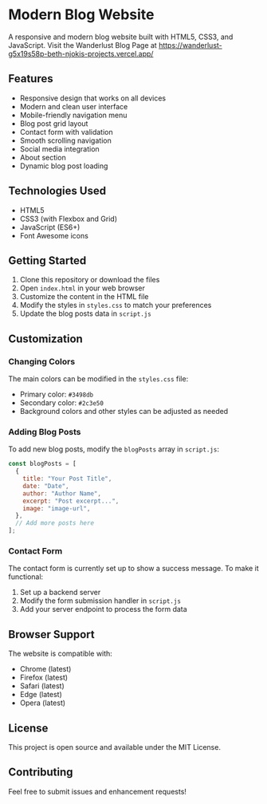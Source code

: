 # Modern Blog Website

A responsive and modern blog website built with HTML5, CSS3, and JavaScript.
Visit the Wanderlust Blog Page at https://wanderlust-g5x19s58p-beth-njokis-projects.vercel.app/

## Features

- Responsive design that works on all devices
- Modern and clean user interface
- Mobile-friendly navigation menu
- Blog post grid layout
- Contact form with validation
- Smooth scrolling navigation
- Social media integration
- About section
- Dynamic blog post loading

## Technologies Used

- HTML5
- CSS3 (with Flexbox and Grid)
- JavaScript (ES6+)
- Font Awesome icons

## Getting Started

1. Clone this repository or download the files
2. Open `index.html` in your web browser
3. Customize the content in the HTML file
4. Modify the styles in `styles.css` to match your preferences
5. Update the blog posts data in `script.js`

## Customization

### Changing Colors

The main colors can be modified in the `styles.css` file:

- Primary color: `#3498db`
- Secondary color: `#2c3e50`
- Background colors and other styles can be adjusted as needed

### Adding Blog Posts

To add new blog posts, modify the `blogPosts` array in `script.js`:

```javascript
const blogPosts = [
  {
    title: "Your Post Title",
    date: "Date",
    author: "Author Name",
    excerpt: "Post excerpt...",
    image: "image-url",
  },
  // Add more posts here
];
```

### Contact Form

The contact form is currently set up to show a success message. To make it functional:

1. Set up a backend server
2. Modify the form submission handler in `script.js`
3. Add your server endpoint to process the form data

## Browser Support

The website is compatible with:

- Chrome (latest)
- Firefox (latest)
- Safari (latest)
- Edge (latest)
- Opera (latest)

## License

This project is open source and available under the MIT License.

## Contributing

Feel free to submit issues and enhancement requests!
